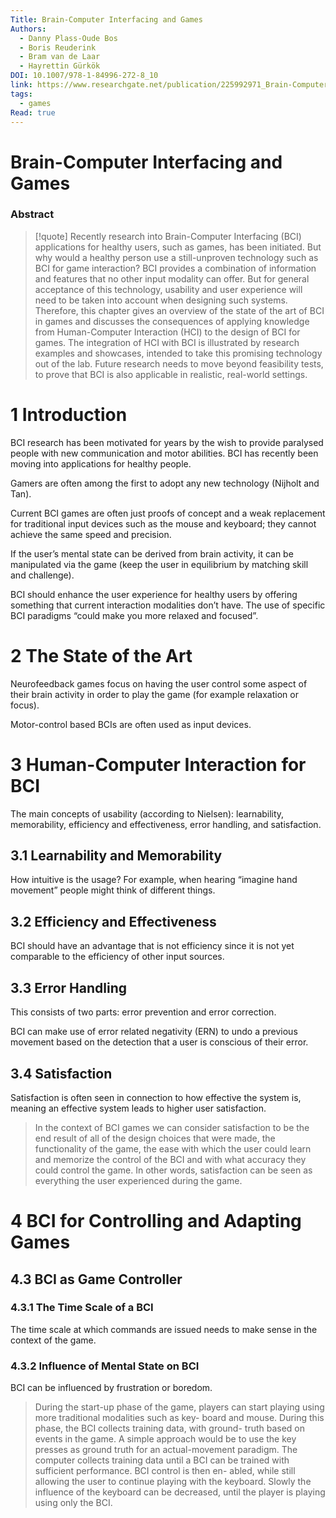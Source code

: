 ```yaml
---
Title: Brain-Computer Interfacing and Games
Authors:
  - Danny Plass-Oude Bos
  - Boris Reuderink
  - Bram van de Laar
  - Hayrettin Gürkök
DOI: 10.1007/978-1-84996-272-8_10
link: https://www.researchgate.net/publication/225992971_Brain-Computer_Interfacing_and_Games
tags:
  - games
Read: true
---
```

# Brain-Computer Interfacing and Games

### Abstract
> [!quote] Recently research into Brain-Computer Interfacing (BCI) applications for healthy users, such as games, has been initiated. But why would a healthy person use a still-unproven technology such as BCI for game interaction? BCI provides a combination of information and features that no other input modality can offer. But for general acceptance of this technology, usability and user experience will need to be taken into account when designing such systems. Therefore, this chapter gives an overview of the state of the art of BCI in games and discusses the consequences of applying knowledge from Human-Computer Interaction (HCI) to the design of BCI for games. The integration of HCI with BCI is illustrated by research examples and showcases, intended to take this promising technology out of the lab. Future research needs to move beyond feasibility tests, to prove that BCI is also applicable in realistic, real-world settings.

# 1 Introduction

BCI research has been motivated for years by the wish to provide paralysed people with new communication and motor abilities. BCI has recently been moving into applications for healthy people.

Gamers are often among the first to adopt any new technology (Nijholt and Tan).

Current BCI games are often just proofs of concept and a weak replacement for traditional input devices such as the mouse and keyboard; they cannot achieve the same speed and precision. 

If the user’s mental state can be derived from brain activity, it can be manipulated via the game (keep the user in equilibrium by matching skill and challenge). 

BCI should enhance the user experience for healthy users by offering something that current interaction modalities don’t have. The use of specific BCI paradigms “could make you more relaxed and focused”.

# 2 The State of the Art

Neurofeedback games focus on having the user control some aspect of their brain activity in order to play the game (for example relaxation or focus). 

Motor-control based BCIs are often used as input devices. 

# 3 Human-Computer Interaction for BCI

The main concepts of usability (according to Nielsen): learnability, memorability, efficiency and effectiveness, error handling, and satisfaction. 

## 3.1 Learnability and Memorability

How intuitive is the usage? For example, when hearing “imagine hand movement” people might think of different things.

## 3.2 Efficiency and Effectiveness

BCI should have an advantage that is not efficiency since it is not yet comparable to the efficiency of other input sources. 

## 3.3 Error Handling

This consists of two parts: error prevention and error correction. 

BCI can make use of error related negativity (ERN) to undo a previous movement based on the detection that a user is conscious of their error. 

## 3.4 Satisfaction

Satisfaction is often seen in connection to how effective the system is, meaning an effective system leads to higher user satisfaction. 

> In the context of BCI games we can consider satisfaction to be the end result of all of the design choices that were made, the functionality of the game, the ease with which the user could learn and memorize the control of the BCI and with what accuracy they could control the game. In other words, satisfaction can be seen as everything the user experienced during the game.
> 

# 4 BCI for Controlling and Adapting Games

## 4.3 BCI as Game Controller

### 4.3.1 The Time Scale of a BCI

The time scale at which commands are issued needs to make sense in the context of the game. 

### 4.3.2 Influence of Mental State on BCI

BCI can be influenced by frustration or boredom. 

> During the start-up phase of the game, players can start playing using more traditional modalities such as key- board and mouse. During this phase, the BCI collects training data, with ground- truth based on events in the game. A simple approach would be to use the key presses as ground truth for an actual-movement paradigm. The computer collects training data until a BCI can be trained with sufficient performance. BCI control is then en- abled, while still allowing the user to continue playing with the keyboard. Slowly the influence of the keyboard can be decreased, until the player is playing using only the BCI.
>